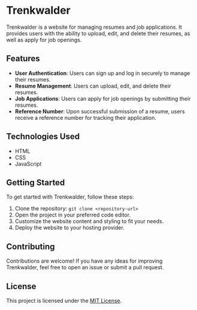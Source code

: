 # Trenkwalder

Trenkwalder is a website for managing resumes and job applications. It provides users with the ability to upload, edit, and delete their resumes, as well as apply for job openings.

## Features

- **User Authentication**: Users can sign up and log in securely to manage their resumes.
- **Resume Management**: Users can upload, edit, and delete their resumes.
- **Job Applications**: Users can apply for job openings by submitting their resumes.
- **Reference Number**: Upon successful submission of a resume, users receive a reference number for tracking their application.

## Technologies Used

- HTML
- CSS
- JavaScript

## Getting Started

To get started with Trenkwalder, follow these steps:

1. Clone the repository: `git clone <repository-url>`
2. Open the project in your preferred code editor.
3. Customize the website content and styling to fit your needs.
4. Deploy the website to your hosting provider.

## Contributing

Contributions are welcome! If you have any ideas for improving Trenkwalder, feel free to open an issue or submit a pull request.

## License

This project is licensed under the [MIT License](LICENSE).
